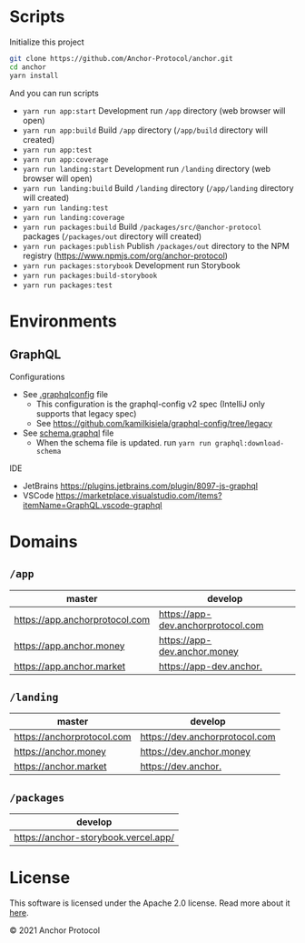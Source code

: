 # Scripts

Initialize this project

```sh
git clone https://github.com/Anchor-Protocol/anchor.git
cd anchor
yarn install
```

And you can run scripts

- `yarn run app:start` Development run `/app` directory (web browser will open)
- `yarn run app:build` Build `/app` directory (`/app/build` directory will created)
- `yarn run app:test`
- `yarn run app:coverage`
- `yarn run landing:start` Development run `/landing` directory (web browser will open)
- `yarn run landing:build` Build `/landing` directory (`/app/landing` directory will created)
- `yarn run landing:test`
- `yarn run landing:coverage`
- `yarn run packages:build` Build `/packages/src/@anchor-protocol` packages (`/packages/out` directory will created)
- `yarn run packages:publish` Publish `/packages/out` directory to the NPM registry (<https://www.npmjs.com/org/anchor-protocol>)
- `yarn run packages:storybook` Development run Storybook
- `yarn run packages:build-storybook`
- `yarn run packages:test`

# Environments

## GraphQL

Configurations

- See [.graphqlconfig](.graphqlconfig) file
  - This configuration is the graphql-config v2 spec (IntelliJ only supports that legacy spec)
  - See <https://github.com/kamilkisiela/graphql-config/tree/legacy>
- See [schema.graphql](schema.graphql) file
  - When the schema file is updated. run `yarn run graphql:download-schema`

IDE

- JetBrains <https://plugins.jetbrains.com/plugin/8097-js-graphql>
- VSCode <https://marketplace.visualstudio.com/items?itemName=GraphQL.vscode-graphql>

# Domains

## `/app`

| master                           | develop                              |
| -------------------------------- | ------------------------------------ |
| <https://app.anchorprotocol.com> | <https://app-dev.anchorprotocol.com> |
| <https://app.anchor.money>       | <https://app-dev.anchor.money>       |
| <https://app.anchor.market>      | <https://app-dev.anchor.>            |

## `/landing`

| master                           | develop                              |
| -------------------------------- | ------------------------------------ |
| <https://anchorprotocol.com>     | <https://dev.anchorprotocol.com>     |
| <https://anchor.money>           | <https://dev.anchor.money>           |
| <https://anchor.market>          | <https://dev.anchor.>                |

## `/packages`

| develop                                   |
| ----------------------------------------- |
| <https://anchor-storybook.vercel.app/>    |

# License

This software is licensed under the Apache 2.0 license. Read more about it [here](LICENSE).

© 2021 Anchor Protocol